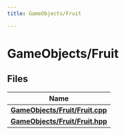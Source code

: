 ```yaml
---
title: GameObjects/Fruit

---
```


# GameObjects/Fruit



## Files

| Name           |
| -------------- |
| **[GameObjects/Fruit/Fruit.cpp](Files/_fruit_8cpp.md#file-fruit.cpp)**  |
| **[GameObjects/Fruit/Fruit.hpp](Files/_fruit_8hpp.md#file-fruit.hpp)**  |
